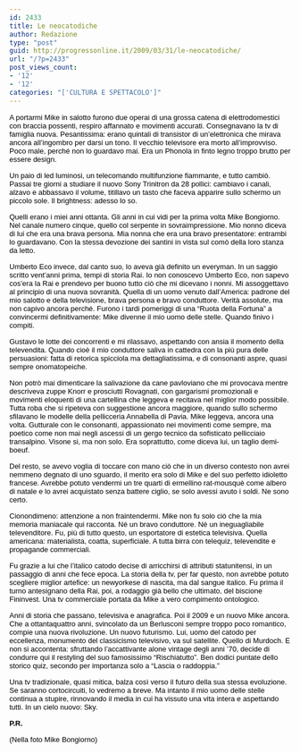 ```yaml
---
id: 2433
title: Le neocatodiche
author: Redazione
type: "post"
guid: http://progressonline.it/2009/03/31/le-neocatodiche/
url: "/?p=2433"
post_views_count:
- '12'
- '12'
categories: "['CULTURA E SPETTACOLO']"
---
```


<font color="#000000"><font face="Tahoma, sans-serif"><font size="2">A portarmi Mike in salotto furono due operai di una grossa catena di elettrodomestici con braccia possenti, respiro affannato e movimenti accurati. Consegnavano la tv di famiglia nuova. Pesantissima: erano quintali di transistor di un’elettronica che mirava ancora all’ingombro per darsi un tono. Il vecchio televisore era morto all’improvviso. Poco male, perché non lo guardavo mai. Era un Phonola in finto legno troppo brutto per essere design. </font></font></font>

<font color="#000000"><font face="Tahoma, sans-serif"><font size="2">Un paio di led luminosi, un telecomando multifunzione fiammante, e tutto cambiò. Passai tre giorni a studiare il nuovo Sony Trinitron da 28 pollici: cambiavo i canali, alzavo e abbassavo il volume, titillavo un tasto che faceva apparire sullo schermo un piccolo sole. Il brightness: adesso lo so. </font></font></font>

<font color="#000000"><font face="Tahoma, sans-serif"><font size="2">Quelli erano i miei anni ottanta. Gli anni in cui vidi per la prima volta Mike Bongiorno. Nel canale numero cinque, quello col serpente in sovraimpressione. Mio nonno diceva di lui che era una brava persona. Mia nonna che era una bravo presentatore: entrambi lo guardavano. Con la stessa devozione dei santini in vista sul comò della loro stanza da letto. </font></font></font>

<font color="#000000"><font face="Tahoma, sans-serif"><font size="2">Umberto Eco invece, dal canto suo, lo aveva già definito un everyman. In un saggio scritto vent’anni prima, tempi di storia Rai. Io non conoscevo Umberto Eco, non sapevo cos’era la Rai e prendevo per buono tutto ciò che mi dicevano i nonni. Mi assoggettavo al principio di una nuova sovranità. Quella di un uomo venuto dall’America: padrone del mio salotto e della televisione, brava persona e bravo conduttore. Verità assolute, ma non capivo ancora perché. Furono i tardi pomeriggi di una “Ruota della Fortuna” a convincermi definitivamente: Mike divenne il mio uomo delle stelle. Quando finivo i compiti. </font></font></font>

<font color="#000000"><font face="Tahoma, sans-serif"><font size="2">Gustavo le lotte dei concorrenti e mi rilassavo, aspettando con ansia il momento della televendita. Quando cioè il mio conduttore saliva in cattedra con la più pura delle persuasioni: fatta di retorica spicciola ma dettagliatissima, e di consonanti aspre, quasi sempre onomatopeiche. </font></font></font>

<font color="#000000"><font face="Tahoma, sans-serif"><font size="2">Non potrò mai dimenticare la salivazione da cane pavloviano che mi provocava mentre descriveva zuppe Knorr e prosciutti Rovagnati, con gargarismi promozionali e movimenti eloquenti di una cartellina che leggeva e recitava nel miglior modo possibile. Tutta roba che si ripeteva con suggestione ancora maggiore, quando sullo schermo sfilavano le modelle della pellicceria Annabella di Pavia. Mike leggeva, ancora una volta. Gutturale con le consonanti, appassionato nei movimenti come sempre, ma poetico come non mai negli ascessi di un gergo tecnico da sofisticato pellicciaio transalpino. Visone si, ma non solo. Era soprattutto, come diceva lui, un taglio demi-boeuf. </font></font></font>

<font color="#000000"><font face="Tahoma, sans-serif"><font size="2">Del resto, se avevo voglia di toccare con mano ciò che in un diverso contesto non avrei nemmeno degnato di uno sguardo, il merito era solo di Mike e del suo perfetto idioletto francese. Avrebbe potuto vendermi un tre quarti di ermellino rat-mousquè come albero di natale e lo avrei acquistato senza battere ciglio, se solo avessi avuto i soldi. Ne sono certo. </font></font></font>

<font color="#000000"><font face="Tahoma, sans-serif"><font size="2">Cionondimeno: attenzione a non fraintendermi. Mike non fu solo ciò che la mia memoria maniacale qui racconta. Né un bravo conduttore. Né un ineguagliabile televenditore. Fu, più di tutto questo, un esportatore di estetica televisiva. Quella americana: materialista, coatta, superficiale. A tutta birra con telequiz, televendite e propagande commerciali. </font></font></font>

<font color="#000000"><font face="Tahoma, sans-serif"><font size="2">Fu grazie a lui che l’italico catodo decise di arricchirsi di attributi statunitensi, in un passaggio di anni che fece epoca. La storia della tv, per far questo, non avrebbe potuto scegliere miglior artefice: un newyorkese di nascita, ma dal sangue italico. Fu prima il turno antesignano della Rai, poi, a rodaggio già bello che ultimato, del biscione Fininvest. Una tv commerciale portata da Mike a vero compimento ontologico. </font></font></font>

<font color="#000000"><font face="Tahoma, sans-serif"><font size="2">Anni di storia che passano, televisiva e anagrafica. Poi il 2009 e un nuovo Mike ancora. Che a ottantaquattro anni, svincolato da un Berlusconi sempre troppo poco romantico, compie una nuova rivoluzione. Un nuovo futurismo. Lui, uomo del catodo per eccellenza, monumento del classicismo televisivo, va sul satellite. Quello di Murdoch. E non si accontenta: sfruttando l’accattivante alone vintage degli anni ’70, decide di condurre qui il restyling del suo famosissimo “Rischiatutto”. Ben dodici puntate dello storico quiz, secondo per importanza solo a “Lascia o raddoppia.” </font></font></font>

<font color="#000000"><font face="Tahoma, sans-serif"><font size="2">Una tv tradizionale, quasi mitica, balza così verso il futuro della sua stessa evoluzione. Se saranno cortocircuiti, lo vedremo a breve. Ma intanto il mio uomo delle stelle continua a stupire, rinnovando il media in cui ha vissuto una vita intera e aspettando tutti. In un cielo nuovo: Sky.</font></font></font>

<font color="#000000"><font face="Tahoma, sans-serif"><font size="2">**P.R.**</font></font></font>

<font color="#000000"><font face="Tahoma, sans-serif"><font size="2">(Nella foto Mike Bongiorno)</font></font></font>